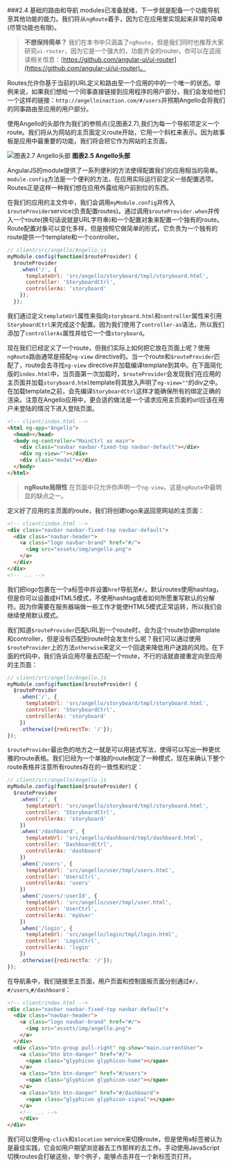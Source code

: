 ###2.4 基础的路由和导航
modules已准备就绪，下一步就是配备一个功能导航至其他功能的能力。我们将从`ngRoute`着手，因为它在应用里实现起来非常的简单(尽管功能也有限)。

> **不想保持简单？** 我们在本书中只涵盖了`ngRoute`，但是我们同时也推荐大家研究`ui-router`，因为它是一个强大的，功能齐全的router。你可以在这阅读相关信息：[https://github.com/angular-ui/ui-router](https://github.com/angular-ui/ui-router)。

Routes允许你基于当前的URL定义和路由至一个应用的中的一个唯一的状态。举例来说，如果我们想给一个同事直接链接到应用程序的用户部分，我们会发给他们一个这样的链接：`http://angelloinaction.com/#/users`并预期Angello会将我们的同事路由至应用的用户部分。

使用Angello的头部作为我们的参照点(见图表2.7),我们为每一个导航项定义一个route。我们将从为网站的主页面定义route开始，它用一个斜杠来表示。因为故事板是应用中最重要的功能，我们将会把它作为网站的主页面。

![图表2.7 Angello头部](https://raw.githubusercontent.com/SangKa/AngularJS-in-Action/master/assets/figure2.7.jpg)
**图表2.5 Angello头部**<br>

AngularJS的module提供了一系列便利的方法使得配置我们的应用相当的简单。`module.config`方法是一个便利的方法，在应用实际运行前定义一些配置选项。Routes正是这样一种我们想在应用外露给用户前到位的东西。

在我们的应用的主文件中，我们会调用`myModule.config`并传入`$routeProvider`service(负责配置routes)。通过调用`$routeProvider.when`并传入一个route(换句话说就是URL字符串)和一个配置对象来配置一个独有的route。Route配置对象可以变化多样，但是按照它做简单的形式，它负责为一个独有的route提供一个template和一个controller。

```javascript
// client/src/angello/Angello.js
myModule.config(function($routeProvider) {
  $routeProvider
    .when('/', {
      templateUrl: 'src/angello/storyboard/tmpl/storyboard.html',
      controller: 'StoryboardCtrl',
      controllerAs: 'storyboard'
    }); 
  });
```
我们通过定义`templateUrl`属性来指向`storyboard.html`和`controller`属性来引用`StoryboardCtrl`来完成这个配置。因为我们使用了`controller-as`语法，所以我们添加了`controllerAs`属性并给它一个值`storyboard`。

现在我们已经定义了一个route，但我们实际上如何把它放在页面上呢？使用`ngRoute`路由通常是搭配`ng-view` directive的。当一个route和`$routeProvider`匹配了，route会去寻找`ng-view` directive并加载编译template到其中。在下面简化版的`index.html`中，当页面第一次加载时，`$routeProvider`会发现我们在应用的主页面并加载`storyboard.html`template将其放入声明了`ng-view=""`的div之中。在加载template之前，会先编译`StoryboardCtrl`这样才能确保所有的绑定正确的渲染。注意在Angello应用中，更合适的做法是一个请求应用主页面的url应该在用户未登陆的情况下进入登陆页面。

```html
<!-- client/index.html -->
<html ng-app="Angello">
  <head></head>
  <body ng-controller="MainCtrl as main">
    <div class="navbar navbar-fixed-top navbar-default"></div>
    <div ng-view=""></div>
    <div class="modal"></div> 
  </body>
</html>
```

>**ngRoute局限性**
在页面中只允许你声明一个`ng-view`，这是`ngRoute`中最明显的缺点之一。

定义好了应用的主页面的route，我们将创建logo来返回至网站的主页面：

```html
<!-- client/index.html -->
<div class="navbar navbar-fixed-top navbar-default">
  <div class="navbar-header">
    <a class="logo navbar-brand" href="#/">
      <img src="assets/img/angello.png">
    </a>
  </div>
</div>
<!-- ... -->
```

我们把logo包裹在一个a标签中并设置`href`导航至`#/`。默认routes使用hashtag，但是你可以设置成HTML5模式，不使用hashtag或者如何所愿重写默认的分解符。因为你需要在服务器端做一些工作才能使HTML5模式正常运转，所以我们会继续使用默认模式。

我们知道`$routeProvider`匹配URL到一个route时，会为这个route协调template和controller，但是没有匹配到route时会发生什么呢？我们可以通过使用`$routeProvider`上的方法`otherwise`来定义一个回退来降低用户迷路的风险。在下面的代码中，我们告诉应用尽量去匹配一个route，不行的话就直接重定向至应用的主页面：

```javascript
// client/src/angello/Angello.js
myModule.config(function($routeProvider) {
  $routeProvider
    .when('/', {
      templateUrl: 'src/angello/storyboard/tmpl/storyboard.html',
      controller: 'StoryboardCtrl',
      controllerAs: 'storyboard'
    })
    .otherwise({redirectTo: '/'});
});
```

`$routeProvider`最出色的地方之一就是可以用链式写法，使得可以写出一种更优雅的route表格。我们已经为一个单独的route制定了一种模式，现在来确认下整个route表格并注意所有routes存在的一致性和约定：

```javascript
// client/src/angello/Angello.js
myModule.config(function($routeProvider) {
  $routeProvider
    .when('/', {
      templateUrl: 'src/angello/storyboard/tmpl/storyboard.html',
      controller: 'StoryboardCtrl',
      controllerAs: 'storyboard'
    })
    .when('/dashboard', {
      templateUrl: 'src/angello/dashboard/tmpl/dashboard.html',
      controller: 'DashboardCtrl',
      controllerAs: 'dashboard'
    })
    .when('/users', {
      templateUrl: 'src/angello/user/tmpl/users.html',
      controller: 'UsersCtrl',
      controllerAs: 'users'
    })
    .when('/users/:userId', {
      templateUrl: 'src/angello/user/tmpl/user.html',
      controller: 'UserCtrl',
      controllerAs: 'myUser'
    })
    .when('/login', {
      templateUrl: 'src/angello/login/tmpl/login.html',
      controller: 'LoginCtrl',
      controllerAs: 'login'   
    })
    .otherwise({redirectTo: '/'});
});
```

在导航条中，我们链接至主页面，用户页面和控制面板页面分别通过`#/`，`#/users`,`#/dashboard`：

```html
<!-- client/index.html -->
<div class="navbar navbar-fixed-top navbar-default">
  <div class="navbar-header">
    <a class="logo navbar-brand" href="#/">
      <img src="assets/img/angello.png">
    </a>
  </div>
  <div class="btn-group pull-right" ng-show="main.currentUser">
    <a class="btn btn-danger" href="#/">
      <span class="glyphicon glyphicon-home"></span>
    </a>
    <a class="btn btn-danger" href="#/users">
      <span class="glyphicon glyphicon-user"></span>
    </a>
    <a class="btn btn-danger" href="#/dashboard">
      <span class="glyphicon glyphicon-signal"></span>
    </a>
    <!-- ... -->
    </div>
</div>
```

我们可以使用`ng-click`和`$location` service来切换route，但是使用a标签被认为是最佳实践，它会如用户期望浏览器去工作那样的去工作。手动使用JavaScript切换routes会打破这些，举个例子，能够点击并在一个新标签页打开。